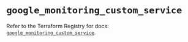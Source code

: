 # `google_monitoring_custom_service`

Refer to the Terraform Registry for docs: [`google_monitoring_custom_service`](https://registry.terraform.io/providers/hashicorp/google/6.24.0/docs/resources/monitoring_custom_service).
